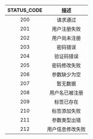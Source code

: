 | STATUS_CODE |       描述       |
| :---------: | :--------------: |
|     200     |     请求通过     |
|     201     |   用户注册失败   |
|     202     |   用户尚未注册   |
|     203     |     密码错误     |
|     204     |    验证码错误    |
|     205     |   密码修改失败   |
|     206     |   参数缺少为空   |
|     207     |     暂无数据     |
|     208     |  用户名已被注册  |
|     209     |    标签已存在    |
|     210     |   标签添加失败   |
|     211     |   参数类型出错   |
|     212     | 用户信息修改失败 |
